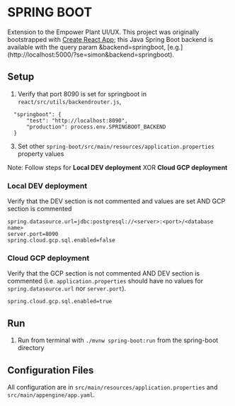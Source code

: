 # SPRING BOOT
Extension to the Empower Plant UI/UX. This project was originally bootstrapped with [Create React App](https://github.com/facebook/create-react-app); this Java Spring Boot backend is available with the query param &backend=springboot, [e.g.] (http://localhost:5000/?se=simon&backend=springboot).

## Setup

1. Verify that port 8090 is set for springboot in `react/src/utils/backendrouter.js`, 
```
  "springboot": {
      "test": "http://localhost:8090",
      "production": process.env.SPRINGBOOT_BACKEND
  }
```

3. Set other `spring-boot/src/main/resources/application.properties` property values

Note: Follow steps for **Local DEV deployment** XOR **Cloud GCP deployment**

### Local DEV deployment
Verify that the DEV section is not commented and values are set AND GCP section is commented 
```
spring.datasource.url=jdbc:postgresql://<server>:<port>/<database name>
server.port=8090
spring.cloud.gcp.sql.enabled=false
```
### Cloud GCP deployment
Verify that the GCP section is not commented AND DEV section is commented (i.e. `application.properties` should have no values for `spring.datasource.url` nor `server.port`).
```
spring.cloud.gcp.sql.enabled=true
``` 

## Run
1. Run from terminal with `./mvnw spring-boot:run` from the spring-boot directory

## Configuration Files
All configuration are in `src/main/resources/application.properties` and `src/main/appengine/app.yaml`.